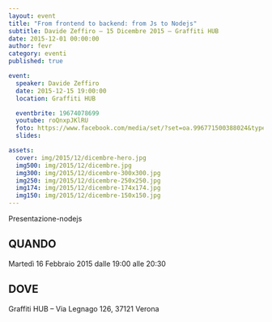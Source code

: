 ```yaml
---
layout: event
title: "From frontend to backend: from Js to Nodejs"
subtitle: Davide Zeffiro – 15 Dicembre 2015 – Graffiti HUB
date: 2015-12-01 00:00:00
author: fevr
category: eventi
published: true

event:
  speaker: Davide Zeffiro
  date: 2015-12-15 19:00:00
  location: Graffiti HUB

  eventbrite: 19674078699
  youtube: roQnxpJKlRU
  foto: https://www.facebook.com/media/set/?set=oa.996771500388024&type=3
  slides:

assets:
  cover: img/2015/12/dicembre-hero.jpg
  img500: img/2015/12/dicembre.jpg
  img300: img/2015/12/dicembre-300x300.jpg
  img250: img/2015/12/dicembre-250x250.jpg
  img174: img/2015/12/dicembre-174x174.jpg
  img150: img/2015/12/dicembre-150x150.jpg
---
```


Presentazione-nodejs

## QUANDO
Martedì 16 Febbraio 2015 dalle 19:00 alle 20:30

## DOVE
Graffiti HUB – Via Legnago 126, 37121 Verona